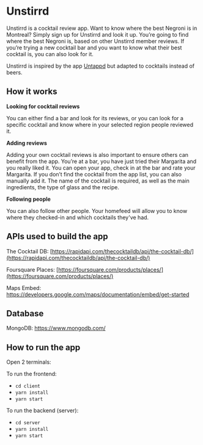 # Unstirrd
Unstirrd is a cocktail review app. Want to know where the best Negroni is in Montreal? Simply sign up for Unstirrd and look it up. You’re going to find where the best Negroni is, based on other Unstirrd member reviews. If you’re trying a new cocktail bar and you want to know what their best cocktail is, you can also look for it.

Unstirrd is inspired by the app [Untappd](https://untappd.com/) but adapted to cocktails instead of beers.

## **How it works**

**Looking for cocktail reviews**

You can either find a bar and look for its reviews, or you can look for a specific cocktail and know where in your selected region people reviewed it.

**Adding reviews**

Adding your own cocktail reviews is also important to ensure others can benefit from the app. You’re at a bar, you have just tried their Margarita and you really liked it. You can open your app, check in at the bar and rate your Margarita. If you don’t find the cocktail from the app list, you can also manually add it. The name of the cocktail is required, as well as the main ingredients, the type of glass and the recipe.

**Following people**

You can also follow other people. Your homefeed will allow you to know where they checked-in and which cocktails they've had.

## **APIs used to build the app**

The Cocktail DB: [https://rapidapi.com/thecocktaildb/api/the-cocktail-db/](https://rapidapi.com/thecocktaildb/api/the-cocktail-db/)

Foursquare Places: [https://foursquare.com/products/places/](https://foursquare.com/products/places/)

Maps Embed: https://developers.google.com/maps/documentation/embed/get-started

## **Database**

MongoDB: https://www.mongodb.com/

## How to run the app
Open 2 terminals: 

To run the frontend: 
- `cd client`
- `yarn install`
- `yarn start`

To run the backend (server): 
- `cd server`
- `yarn install`
- `yarn start`

